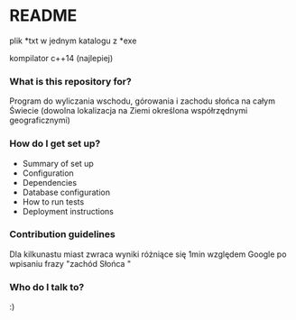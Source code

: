 # README #

plik *txt w jednym katalogu z *exe

kompilator c++14 (najlepiej)
### What is this repository for? ###

Program do wyliczania wschodu, górowania i zachodu słońca na całym Świecie (dowolna lokalizacja na Ziemi określona współrzędnymi geograficznymi)

### How do I get set up? ###

* Summary of set up
* Configuration
* Dependencies
* Database configuration
* How to run tests
* Deployment instructions

### Contribution guidelines ###

Dla kilkunastu miast zwraca wyniki różniące się 1min względem Google po wpisaniu frazy "zachód Słońca <tutaj miasto>"

### Who do I talk to? ###

:)